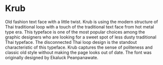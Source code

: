 # Krub

Old fashion text face with a little twist. Krub is using the modern structure of Thai traditional loop with a touch of the traditional text face from hot metal type era. This typeface is one of the most popular choices among the graphic designers who are looking for a sweet spot of less dusty traditional Thai typeface. The disconnected Thai loop design is the standout characteristic of this typeface. Krub captures the sense of politeness and classic old style without making the page looks out of date. The font was originally designed by Ekaluck Peanpanawate.
